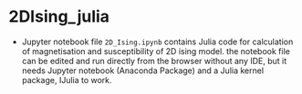 # 2DIsing_julia
- Jupyter notebook file `2D_Ising.ipynb` contains Julia code for calculation of magnetisation and susceptibility of 2D ising model. the notebook file can be edited and run directly from the browser without any IDE, but it needs Jupyter notebook (Anaconda Package) and a Julia kernel package, IJulia to work. 
